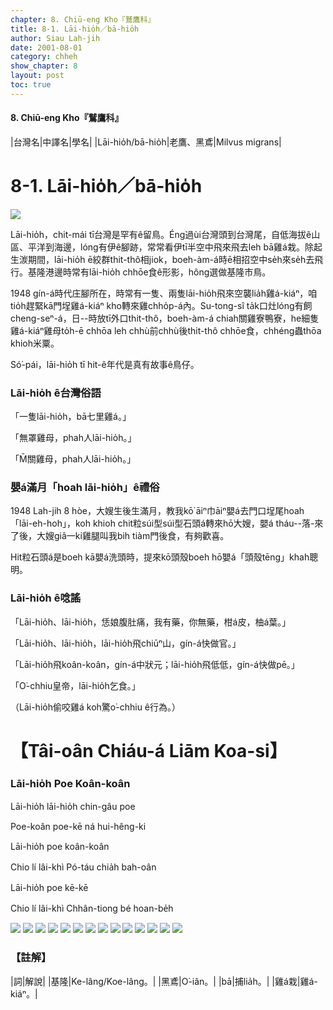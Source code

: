 ```yaml
---
chapter: 8. Chiū-eng Kho『鷲鷹科』
title: 8-1. Lāi-hio̍h／bā-hio̍h
author: Siau Lah-jih
date: 2001-08-01
category: chheh
show_chapter: 8
layout: post
toc: true
---
```


#### 8. Chiū-eng Kho『鷲鷹科』

|台灣名|中譯名|學名|
|Lāi-hio̍h/bā-hio̍h|老鷹、黑鳶|Milvus migrans|


# 8-1. Lāi-hio̍h／bā-hio̍h

![](../too5/08/08-1-3.Lāi-hio̍h.jpg)

Lāi-hio̍h，chit-mái tī台灣是罕有ê留鳥。Éng過ùi台灣頭到台灣尾，自低海拔ê山區、平洋到海邊，lóng有伊ê腳跡，常常看伊tī半空中飛來飛去leh bā雞á栽。除起生湠期間，lāi-hio̍h ē絞群thit-thô相jiok，boeh-àm-á時ē相招空中se̍h來se̍h去飛行。基隆港邊時常有lāi-hio̍h chhōe食ê形影，hông選做基隆市鳥。

1948 gín-á時代庄腳所在，時常有一隻、兩隻lāi-hio̍h飛來空襲lia̍h雞á-kiáⁿ，咱tio̍h趕緊kā門埕雞á-kiáⁿ kho͘轉來雞chho̍p-á內。Su-tong-sî ta̍k口灶lóng有飼cheng-seⁿ-á，日--時放tī外口thit-thô，boeh-àm-á chiah關雞寮鴨寮，he細隻雞á-kiáⁿ雞母to̍h-ē chhōa leh chhù前chhù後thit-thô chhōe食，chhéng蟲thōa khioh米粟。

Só͘-pái，lāi-hio̍h tī hit-ê年代是真有故事ê鳥仔。



### Lāi-hio̍h ê台灣俗語

「一隻lāi-hio̍h，bā七里雞á。」

「無罩雞母，phah人lāi-hio̍h。」

「M̄關雞母，phah人lāi-hio̍h。」	



### 嬰á滿月「hoah lāi-hio̍h」ê禮俗

1948 Lah-jih 8 hòe，大嫂生後生滿月，教我kō͘ āiⁿ巾āiⁿ嬰á去門口埕尾hoah「lāi-eh-hoh」，koh khioh chit粒súi型súi型石頭á轉來hō͘大嫂，嬰á tháu--落-來了後，大嫂giâ一ki雞腿叫我bih tiàm門後食，有夠歡喜。

Hit粒石頭á是boeh kā嬰á洗頭時，提來kō頭殼boeh hō͘嬰á「頭殼tēng」khah聰明。



### Lāi-hio̍h ê唸謠

「Lāi-hio̍h、lāi-hio̍h，恁娘腹肚痛，我有藥，你無藥，柑á皮，柚á葉。」

「Lāi-hio̍h、lāi-hio̍h，lāi-hio̍h飛chiūⁿ山，gín-á快做官。」

「Lāi-hio̍h飛koân-koân，gín-á中狀元；lāi-hio̍h飛低低，gín-á快做pē。」

「O͘-chhiu皇帝，lāi-hio̍h乞食。」

（Lāi-hio̍h偷咬雞á koh驚o͘-chhiu ê行為。）



# 【Tâi-oân Chiáu-á Liām Koa-si】

### **Lāi-hio̍h Poe Koân-koân**

Lāi-hio̍h lāi-hio̍h chin-gâu poe

Poe-koân poe-kē ná hui-hêng-ki

Lāi-hio̍h poe koân-koân

Chio lí lâi-khì Pó-táu chia̍h bah-oân

Lāi-hio̍h poe kē-kē

Chio lí lâi-khì Chhân-tiong bé hoan-be̍h


![](../too5/08/08-1-1.Lāi-hio̍h.jpg)
![](../too5/08/08-1-2.Lāi-hio̍h.jpg)
![](../too5/08/08-1-4.Lāi-hio̍h.jpg)
![](../too5/08/08-1-5.Lāi-hio̍h.jpg)
![](../too5/08/08-1-6.Lāi-hio̍h.jpg)
![](../too5/08/08-1-7.Lāi-hio̍h.jpg)
![](../too5/08/08-1-8.Lāi-hio̍h.jpg)
![](../too5/08/08-1-9.Lāi-hio̍h.jpg)
![](../too5/08/08-1-10.Lāi-hio̍h.jpg)
![](../too5/08/08-1-11.Lāi-hio̍h.jpg)
![](../too5/08/08-1-12.Lāi-hio̍h.jpg)
![](../too5/08/08-1-13.Lāi-hio̍h.jpg)
![](../too5/08/08-1-14.Lāi-hio̍h.jpg)
![](../too5/08/08-1-15.Lāi-hio̍h.jpg)


### 【註解】

|詞|解說|
|基隆|Ke-lâng/Koe-lâng。|
|黑鳶|O͘-iân。|
|bā|捕lia̍h。|
|雞á栽|雞á-kiáⁿ。|
